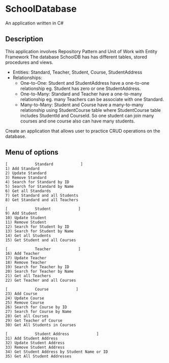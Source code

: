 # SchoolDatabase
An application written in C#


## Description
This application involves Repository Pattern and Unit of Work with Entity Framework
The database SchoolDB  has has different tables, stored procedures and views.
- Entities: Standard, Teacher, Student, Course, StudentAddress
- Relationships:
  - One-to-One: Student and StudentAddress have a one-to-one relationship eg. Student has zero or one StudentAddress.
  - One-to-Many: Standard and Teacher have a one-to-many relationship eg. many Teachers can be associate with one Standard.
  - Many-to-Many: Student and Course have a many-to-many relationship using StudentCourse table where StudentCourse table includes StudentId and CourseId. So one student can join many courses and one course also can have many students.

Create an application that allows user to practice CRUD operations on the database.

## Menu of options
```menu
[            Standard            ]
1) Add Standard
2) Update Standard
3) Remove Standard
4) Search for Standard by ID
5) Search for Standard by Name
6) Get all Standards
7) Get Standard and all Students
8) Get Standard and all Teachers

[            Student            ]
9) Add Student
10) Update Student
11) Remove Student
12) Search for Student by ID
13) Search for Student by Name
14) Get all Students
15) Get Student and all Courses

[            Teacher            ]
16) Add Teacher
17) Update Teacher
18) Remove Teacher
19) Search for Teacher by ID
20) Search for Teacher by Name
21) Get all Teachers
22) Get Teacher and all Courses

[            Course            ]
23) Add Course
24) Update Course
25) Remove Course
26) Search for Course by ID
27) Search for Course by Name
28) Get all Courses
29) Get Teacher of Course
30) Get All Students in Courses

[            Student Address            ]
31) Add Student Address
32) Update Student Address
33) Remove Student Address
34) Get Student Address by Student Name or ID
35) Get All Student Addresses
```

